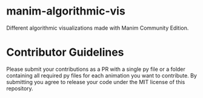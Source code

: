 # manim-algorithmic-vis
Different algorithmic visualizations made with Manim Community Edition.

# Contributor Guidelines
Please submit your contributions as a PR with a single py file or a folder containing all required py files for each animation you want to contribute. By submitting you agree to release your code under the MIT license of this repository.
